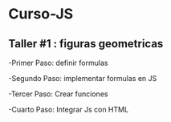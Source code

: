 # Curso-JS

## Taller #1 : figuras geometricas

-Primer Paso: definir formulas

-Segundo Paso: implementar formulas en JS

-Tercer Paso: Crear funciones

-Cuarto Paso: Integrar Js con HTML